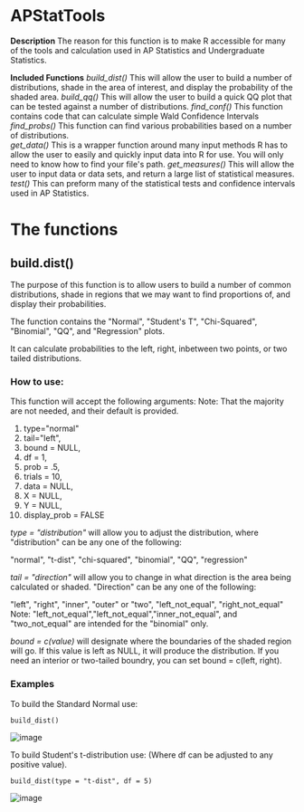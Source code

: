 # APStatTools 

**Description** The reason for this function is to make R accessible for many of the tools and calculation used in AP Statistics and Undergraduate Statistics.

**Included Functions**
*build_dist()*  This will allow the user to build a number of distributions, shade in the area of interest, and display the probability of the shaded area. 
*build_qq()* This will allow the user to build a quick QQ plot that can be tested against a number of distributions. 
*find_conf()* This function contains code that can calculate simple Wald Confidence Intervals
*find_probs()* This function can find various probabilities based on a number of distributions.  
*get_data()* This is a wrapper function around many input methods R has to allow the user to easily and quickly input data into R for use. You will only need to know how to find your file's path. 
*get_measures()* This will allow the user to input data or data sets, and return a large list of statistical measures.
*test()* This can preform many of the statistical tests and confidence intervals used in AP Statistics. 

# The functions
## build.dist()

The purpose of this function is to allow users to build a number of common distributions, shade in regions that 
we may want to find proportions of, and display their probabilities. 

The function contains the "Normal", "Student's T", "Chi-Squared", "Binomial", "QQ", and "Regression" plots. 

It can calculate probabilities to the left, right, inbetween two points, or two tailed distributions. 

### How to use:

This function will accept the following arguments:
      Note: That the majority are not needed, and their default is provided. 
1. type="normal"
2. tail="left",
3. bound = NULL, 
4. df = 1, 
5. prob = .5, 
6. trials = 10, 
7. data = NULL, 
8. X = NULL, 
9. Y = NULL, 
10. display_prob = FALSE

*type = "distribution"* will allow you to adjust the distribution, where "distribution" can be any one of the following:

"normal", "t-dist", "chi-squared", "binomial", "QQ", "regression"

*tail = "direction"* will allow you to change in what direction is the area being calculated or shaded. "Direction" can be any one of the following:

 "left", "right", "inner", "outer" or "two", "left_not_equal", "right_not_equal"
      Note: "left_not_equal","left_not_equal","inner_not_equal", and "two_not_equal" are intended for the "binomial" only.
      
*bound = c(value)* will designate where the boundaries of the shaded region will go. 
If this value is left as NULL, it will produce the distribution. If you need an interior or two-tailed boundry, you can set 
bound = c(left, right). 

### Examples

To build the Standard Normal use:
```{r, eval = T, echo = T}
build_dist()
```
![image](https://github.com/dusmith0/APStatTools/assets/128092158/952d129f-8761-40de-9a47-073669ce2fd9)

To build Student's t-distribution use: (Where df can be adjusted to any positive value).
```{r, eval = T, echo = T}
build_dist(type = "t-dist", df = 5)
```
![image](https://github.com/dusmith0/APStatTools/assets/128092158/ab99d2e3-6d80-4460-b692-6ccd00ae266e)

